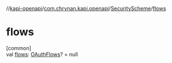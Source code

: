 //[kapi-openapi](../../../index.md)/[com.chrynan.kapi.openapi](../index.md)/[SecurityScheme](index.md)/[flows](flows.md)

# flows

[common]\
val [flows](flows.md): [OAuthFlows](../-o-auth-flows/index.md)? = null

